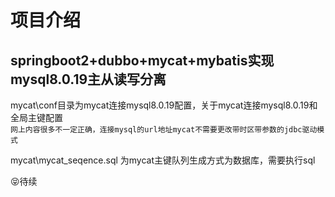 项目介绍
========

springboot2+dubbo+mycat+mybatis实现mysql8.0.19主从读写分离
----------------------------------------------------------      

mycat\conf目录为mycat连接mysql8.0.19配置，关于mycat连接mysql8.0.19和全局主键配置<br>
`网上内容很多不一定正确，连接mysql的url地址mycat不需要更改带时区带参数的jdbc驱动模式`


mycat\mycat_seqence.sql 为mycat主键队列生成方式为数据库，需要执行sql

:stuck_out_tongue_closed_eyes:待续


